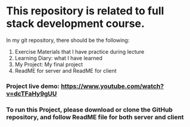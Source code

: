 # This repository is related to full stack development  course.


In my git repository, there should be the following:

1. Exercise Materials that I have practice during lecture
2. Learning Diary: what I have learned 
3. My Project: My final project
4. ReadME for server and ReadME for client


### Project live demo: https://www.youtube.com/watch?v=dcTFaHy9gUU

### To run this Project, please download or clone the GitHub repository, and follow ReadME file for both server and client
